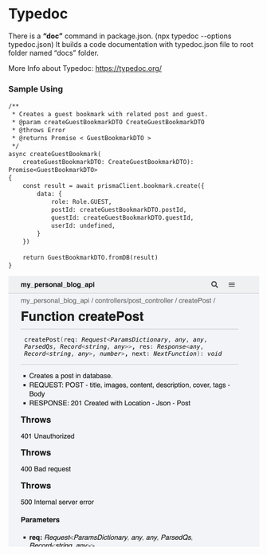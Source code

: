 # Typedoc

There is a **“doc”** command in package.json. (npx typedoc --options typedoc.json) It builds a code documentation with typedoc.json file to root folder named “docs” folder.

More Info about Typedoc: https://typedoc.org/

### Sample Using

```tsx
/**
 * Creates a guest bookmark with related post and guest.
 * @param createGuestBookmarkDTO CreateGuestBookmarkDTO
 * @throws Error
 * @returns Promise < GuestBookmarkDTO >
 */
async createGuestBookmark(
    createGuestBookmarkDTO: CreateGuestBookmarkDTO): Promise<GuestBookmarkDTO>
{
    const result = await prismaClient.bookmark.create({
        data: {
            role: Role.GUEST,
            postId: createGuestBookmarkDTO.postId,
            guestId: createGuestBookmarkDTO.guestId,
            userId: undefined,
        }
    })

    return GuestBookmarkDTO.fromDB(result)
}
```

![Screenshot 2025-02-06 at 14.48.09.png](Typedoc%2013ca4b25fe518003986aeb7f095a0aeb/Screenshot_2025-02-06_at_14.48.09.png)